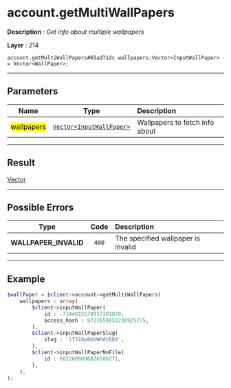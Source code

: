 # account.getMultiWallPapers

**Description** : *Get info about multiple wallpapers*

**Layer** : 214

```tl
account.getMultiWallPapers#65ad71dc wallpapers:Vector<InputWallPaper> = Vector<WallPaper>;
```

---

## Parameters

| Name | Type | Description |
| :---: | :---: | :--- |
| <mark>wallpapers</mark> | [`Vector<InputWallPaper>`](type/InputWallPaper) | Wallpapers to fetch info about |

---

## Result

[Vector<WallPaper>](type/WallPaper)

---

## Possible Errors

| Type | Code | Description |
| :---: | :---: | :--- |
| **WALLPAPER_INVALID** | `400` | The specified wallpaper is invalid |

---

## Example

```php
$wallPaper = $client->account->getMultiWallPapers(
	wallpapers : array(
		$client->inputWallPaper(
			id : -7144815578957301878,
			access_hash : 8722659853230925275,
		),
		$client->inputWallPaperSlug(
			slug : 'lf7Z4p6mUWhdtED3',
		),
		$client->inputWallPaperNoFile(
			id : 6612689896826586271,
		),
	),
);
```